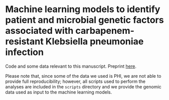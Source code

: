# Machine learning models to identify patient and microbial genetic factors associated with carbapenem-resistant Klebsiella pneumoniae infection

Code and some data relevant to this manuscript. Preprint [here](https://www.medrxiv.org/content/10.1101/2020.07.06.20147306v1).

Please note that, since some of the data we used is PHI, we are not able to provide full reproducibility; however, all scripts used to perform the analyses are included in the `scripts` directory and we provide the genomic data used as input to the machine learning models. 
